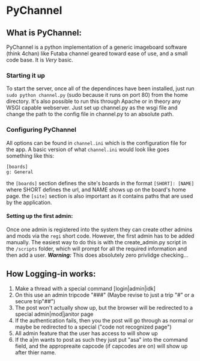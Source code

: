 # PyChannel

What is PyChannel:
---
PyChannel is a python implementation of a generic imageboard software (think 4chan) like Futaba channel geared toward ease of use, and a small code base. It is <i>Very</i> basic.

### Starting it up

To start the server, once all of the dependinces have been installed, just run `sudo python channel.py` (sudo because it runs on port 80) from the home directory. It's also possible to run this through Apache or in theory any WSGI capable webserver. Just set up channel.py as the wsgi file and change the path to the config file in channel.py to an absolute path.

### Configuring PyChannel

All options can be found in `channel.ini` which is the configuration file for the app. A basic version of what `channel.ini` would look like goes something like this:

    [boards]
	g: General

the `[boards]` section defines the site's boards in the format `[SHORT]: [NAME]` where SHORT defines the url, and NAME shows up on the board's home page.
the `[site]` section is also important as it contains paths that are used by the application.

#### Setting up the first admin:

Once one admin is registered into the system they can create other admins and mods via the `regi` short code. However, the first admin has to be added manually. The easiest way to do this is with the create\_admin.py script in the `/scripts` folder, which will prompt for all the required information and then add a user.
***Warning:*** This does absolutely zero privlidge checking...

How Logging-in works:
---
1. Make a thread with a special command [login|admin|idk]
2. On this use an admin tripcode "###" (Maybe revise to just a trip "#" or a secure trip"##")
3. The post won't actually show up, but the browser will be redirected to a special admin|mod|janitor page
4. If the authentication fails, then you the post will go through as normal or maybe be redirected to a special ("code not recognized page")
5. All admin feature that the user has access to will show up
6. If the a|m wants to post as such they just put "asa" into the command field, and the appropreaite capcode (if capcodes are on) will show up after thier name.
